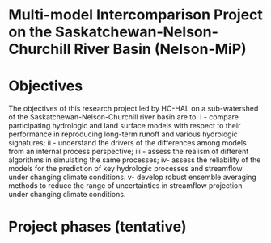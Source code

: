 # Multi-model Intercomparison Project on the Saskatchewan-Nelson-Churchill River Basin (Nelson-MiP) 
# Objectives 
The objectives of this research project led by HC-HAL on a sub-watershed of the Saskatchewan-Nelson-Churchill river basin are to: 
i - compare participating hydrologic and land surface models with respect to their performance in reproducing long-term runoff and various hydrologic signatures; 
ii - understand the drivers of the differences among models from an internal process perspective; 
iii - assess the realism of different algorithms in simulating the same processes; 
iv- assess the reliability of the models for the prediction of key hydrologic processes and streamflow under changing climate conditions. 
v- develop robust ensemble averaging methods to reduce the range of uncertainties in streamflow projection under changing climate conditions.

# Project phases (tentative)  
